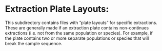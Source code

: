 # Extraction Plate Layouts:  

This subdirectory contains files with “plate layouts” for specific extractions. These are generally made if an extraction plate contains non-continues extractions (i.e. not from the same population or species). For example, if the plate contains two or more separate populations or species that will break the sample sequence. 
